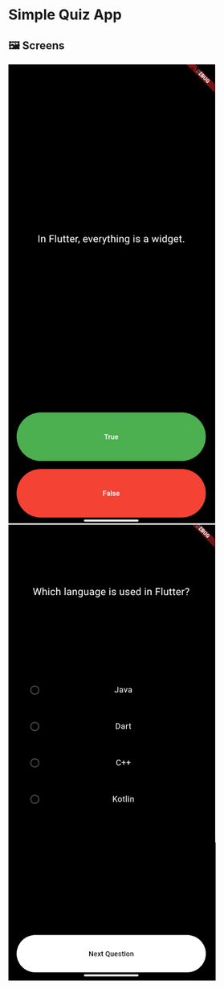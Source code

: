 # Simple Quiz App

## 🖼 Screens  
![TrueFalse](assets/TrueFalseScreenView.png)  
![MultiChoise](assets/MultiChoiseScreenView.png)  
